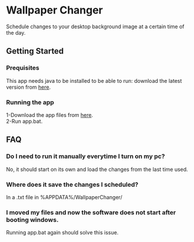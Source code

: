 # Wallpaper Changer
Schedule changes to your desktop background image at a certain time of the day. 

## Getting Started

### Prequisites
This app needs java to be installed to be able to run: download the latest version from [here](https://www.java.com/download/).

### Running the app
1-Download the app files from [here](https://github.com/Juliallisio/WallpaperChanger/tree/master/win%20build). <br />
2-Run app.bat.

## FAQ
### Do I need to run it manually everytime I turn on my pc?
No, it should start on its own and load the changes from the last time used.
### Where does it save the changes I scheduled?
In a .txt file in %APPDATA%/WallpaperChanger/
### I moved my files and now the software does not start after booting windows.
Running app.bat again should solve this issue.
